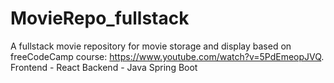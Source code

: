 # MovieRepo_fullstack
A fullstack movie repository for movie storage and display based on freeCodeCamp course: https://www.youtube.com/watch?v=5PdEmeopJVQ.
Frontend - React
Backend - Java Spring Boot
